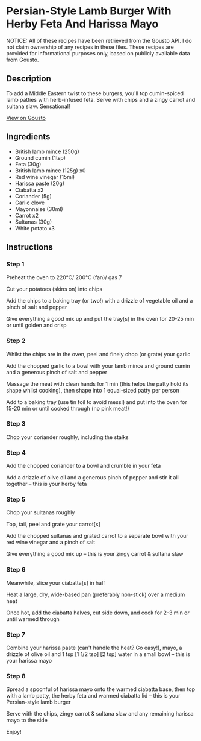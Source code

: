 # Persian-Style Lamb Burger With Herby Feta And Harissa Mayo

NOTICE: All of these recipes have been retrieved from the Gousto API. I do not claim ownership of any recipes in these files. These recipes are provided for informational purposes only, based on publicly available data from Gousto.

## Description

To add a Middle Eastern twist to these burgers, you'll top cumin-spiced lamb patties with herb-infused feta. Serve with chips and a zingy carrot and sultana slaw. Sensational!

[View on Gousto](https://www.gousto.co.uk/recipes/cookbook/persian-lamb-burger-herby-feta-harissa-mayo)

## Ingredients

- British lamb mince (250g)
- Ground cumin (1tsp)
- Feta (30g)
- British lamb mince (125g) x0
- Red wine vinegar (15ml)
- Harissa paste (20g)
- Ciabatta x2
- Coriander (5g)
- Garlic clove
- Mayonnaise (30ml)
- Carrot x2
- Sultanas (30g)
- White potato x3

## Instructions


### Step 1

Preheat the oven to 220°C/ 200°C (fan)/ gas 7

Cut your potatoes (skins on) into chips

Add the chips to a baking tray (or two!) with a drizzle of vegetable oil and a pinch of salt and pepper

Give everything a good mix up and put the tray[s] in the oven for 20-25 min or until golden and crisp


### Step 2

Whilst the chips are in the oven, peel and finely chop (or grate) your garlic

Add the chopped garlic to a bowl with your lamb mince and ground cumin and a generous pinch of salt and pepper

Massage the meat with clean hands for 1 min (this helps the patty hold its shape whilst cooking), then shape into 1 equal-sized patty per person

Add to a baking tray (use tin foil to avoid mess!) and put into the oven for 15-20 min or until cooked through (no pink meat!)


### Step 3

Chop your coriander roughly, including the stalks


### Step 4

Add the chopped coriander to a bowl and crumble in your feta

Add a drizzle of olive oil and a generous pinch of pepper and stir it all together – this is your herby feta


### Step 5

Chop your sultanas roughly

Top, tail, peel and grate your carrot[s]

Add the chopped sultanas and grated carrot to a separate bowl with your red wine vinegar and a pinch of salt

Give everything a good mix up – this is your zingy carrot & sultana slaw


### Step 6

Meanwhile, slice your ciabatta[s] in half

Heat a large, dry, wide-based pan (preferably non-stick) over a medium heat

Once hot, add the ciabatta halves, cut side down, and cook for 2-3 min or until warmed through


### Step 7

Combine your harissa paste (can't handle the heat? Go easy!), mayo, a drizzle of olive oil and 1 tsp <span class="text-purple">[1 1/2 tsp]</span> <span class="text-danger">[2 tsp]</span> water in a small bowl – this is your harissa mayo

### Step 8

Spread a spoonful of harissa mayo onto the warmed ciabatta base, then top with a lamb patty, the herby feta and warmed ciabatta lid – this is your Persian-style lamb burger

Serve with the chips, zingy carrot & sultana slaw and any remaining harissa mayo to the side

Enjoy!

